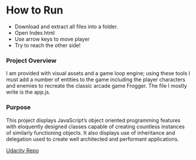 # How to Run
- Download and extract all files into a folder.
- Open Index.html
- Use arrow keys to move player
- Try to reach the other side!

### Project Overview
I am provided with visual assets and a game loop engine; using these tools I must add a number of entities to the game including the player characters and enemies to recreate the classic arcade game Frogger. The file I mostly write is the app.js.

### Purpose
This project displays JavaScript’s object oriented programming features with eloquently designed classes capable of creating countless instances of similarly functioning objects. It also displays use of inheritance and delegation used to create well architected and performant applications.

[Udacity Repo](https://github.com/udacity/frontend-nanodegree-arcade-game)
